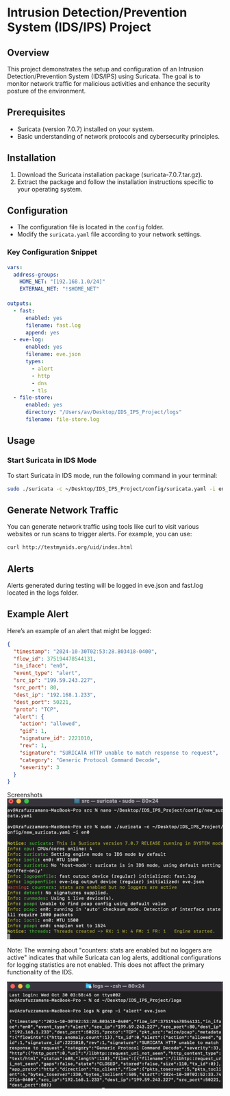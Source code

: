 # Intrusion Detection/Prevention System (IDS/IPS) Project

## Overview
This project demonstrates the setup and configuration of an Intrusion Detection/Prevention System (IDS/IPS) using Suricata. The goal is to monitor network traffic for malicious activities and enhance the security posture of the environment.

## Prerequisites
- Suricata (version 7.0.7) installed on your system.
- Basic understanding of network protocols and cybersecurity principles.

## Installation
1. Download the Suricata installation package (suricata-7.0.7.tar.gz).
2. Extract the package and follow the installation instructions specific to your operating system.

## Configuration
- The configuration file is located in the `config` folder. 
- Modify the `suricata.yaml` file according to your network settings. 

### Key Configuration Snippet
```yaml
vars:
  address-groups:
    HOME_NET: "[192.168.1.0/24]"
    EXTERNAL_NET: "!$HOME_NET"

outputs:
  - fast:
      enabled: yes
      filename: fast.log
      append: yes
  - eve-log:
      enabled: yes
      filename: eve.json
      types:
        - alert
        - http
        - dns
        - tls
  - file-store:
      enabled: yes
      directory: "/Users/av/Desktop/IDS_IPS_Project/logs"
      filename: file-store.log
```

## Usage

### Start Suricata in IDS Mode
To start Suricata in IDS mode, run the following command in your terminal:

```bash
sudo ./suricata -c ~/Desktop/IDS_IPS_Project/config/suricata.yaml -i en0
```
## Generate Network Traffic
You can generate network traffic using tools like curl to visit various websites or run scans to trigger alerts. For example, you can use:
```bash
curl http://testmynids.org/uid/index.html
```
## Alerts
Alerts generated during testing will be logged in eve.json and fast.log located in the logs folder.

## Example Alert
Here’s an example of an alert that might be logged:

```json
{
  "timestamp": "2024-10-30T02:53:28.803418-0400",
  "flow_id": 375194478544131,
  "in_iface": "en0",
  "event_type": "alert",
  "src_ip": "199.59.243.227",
  "src_port": 80,
  "dest_ip": "192.168.1.233",
  "dest_port": 50221,
  "proto": "TCP",
  "alert": {
    "action": "allowed",
    "gid": 1,
    "signature_id": 2221010,
    "rev": 1,
    "signature": "SURICATA HTTP unable to match response to request",
    "category": "Generic Protocol Command Decode",
    "severity": 3
  }
}
```
Screenshots
![Suricata Running](screenshots/Suricata_Running.png)

Note: The warning about "counters: stats are enabled but no loggers are active" indicates that while Suricata can log alerts, additional configurations for logging statistics are not enabled. This does not affect the primary functionality of the IDS.

![Alert Detected](screenshots/Alert_Detected.png)


